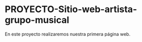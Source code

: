 # PROYECTO-Sitio-web-artista-grupo-musical
En este proyecto realizaremos nuestra primera página web. 